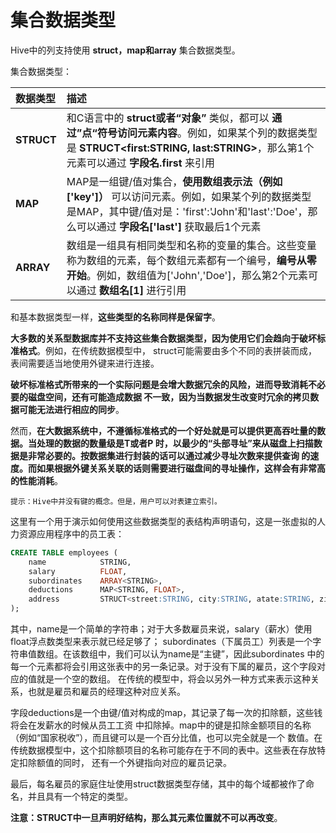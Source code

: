 集合数据类型
=================================================================================
Hive中的列支持使用 **struct，map和array** 集合数据类型。

集合数据类型：

| 数据类型 | 描述 |
| :------------- | :------------- |
| **STRUCT** | 和C语言中的 **struct或者“对象”** 类似，都可以 **通过”点“符号访问元素内容**。例如，如果某个列的数据类型是 **STRUCT<first:STRING, last:STRING>**，那么第1个元素可以通过 **字段名.first** 来引用 |
| **MAP** | MAP是一组键/值对集合，**使用数组表示法（例如['key']）** 可以访问元素。例如，如果某个列的数据类型是MAP，其中键/值对是：'first':'John'和'last':'Doe'，那么可以通过 **字段名['last']** 获取最后1个元素 |
| **ARRAY** | 数组是一组具有相同类型和名称的变量的集合。这些变量称为数组的元素，每个数组元素都有一个编号，**编号从零开始**。例如，数组值为['John','Doe']，那么第2个元素可以通过 **数组名[1]** 进行引用 |

和基本数据类型一样，**这些类型的名称同样是保留字**。

**大多数的关系型数据库并不支持这些集合数据类型，因为使用它们会趋向于破坏标准格式**。例如，在传统数据模型中，
struct可能需要由多个不同的表拼装而成，表间需要适当地使用外键来进行连接。

**破坏标准格式所带来的一个实际问题是会增大数据冗余的风险，进而导致消耗不必要的磁盘空间，还有可能造成数据
不一致，因为当数据发生改变时冗余的拷贝数据可能无法进行相应的同步**。

然而，**在大数据系统中，不遵循标准格式的一个好处就是可以提供更高吞吐量的数据。当处理的数据的数量级是T或者P
时，以最少的“头部寻址”来从磁盘上扫描数据是非常必要的。按数据集进行封装的话可以通过减少寻址次数来提供查询
的速度。而如果根据外键关系关联的话则需要进行磁盘间的寻址操作，这样会有非常高的性能消耗**。
```
提示：Hive中并没有键的概念。但是，用户可以对表建立索引。
```
这里有一个用于演示如何使用这些数据类型的表结构声明语句，这是一张虚拟的人力资源应用程序中的员工表：
```sql
CREATE TABLE employees (
    name            STRING,
    salary          FLOAT,
    subordinates    ARRAY<STRING>,
    deductions      MAP<STRING, FLOAT>,
    address         STRUCT<street:STRING, city:STRING, atate:STRING, zip:INT>
);
```
其中，name是一个简单的字符串；对于大多数雇员来说，salary（薪水）使用float浮点数类型来表示就已经足够了；
subordinates（下属员工）列表是一个字符串值数组。在该数组中，我们可以认为name是“主键”，因此subordinates
中的每一个元素都将会引用这张表中的另一条记录。对于没有下属的雇员，这个字段对应的值就是一个空的数组。
在传统的模型中，将会以另外一种方式来表示这种关系，也就是雇员和雇员的经理这种对应关系。

字段deductions是一个由键/值对构成的map，其记录了每一次的扣除额，这些钱将会在发薪水的时候从员工工资
中扣除掉。map中的键是扣除金额项目的名称（例如“国家税收”），而且键可以是一个百分比值，也可以完全就是一个
数值。在传统数据模型中，这个扣除额项目的名称可能存在于不同的表中。这些表在存放特定扣除额值的同时，
还有一个外键指向对应的雇员记录。

最后，每名雇员的家庭住址使用struct数据类型存储，其中的每个域都被作了命名，并且具有一个特定的类型。

**注意：STRUCT中一旦声明好结构，那么其元素位置就不可以再改变**。
